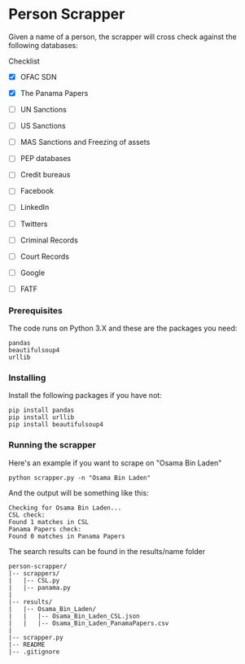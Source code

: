 # Person Scrapper

Given a name of a person, the scrapper will cross check against the following databases:

Checklist
- [X] OFAC SDN
- [X] The Panama Papers
- [ ] UN Sanctions
- [ ] US Sanctions
- [ ] MAS Sanctions and Freezing of assets
- [ ] PEP databases
- [ ] Credit bureaus
- [ ] Facebook
- [ ] LinkedIn
- [ ] Twitters
- [ ] Criminal Records
- [ ] Court Records
- [ ] Google
- [ ] FATF



### Prerequisites

The code runs on Python 3.X and these are the packages you need:

```
pandas
beautifulsoup4
urllib
```

### Installing

Install the following packages if you have not:

```
pip install pandas
pip install urllib
pip install beautifulsoup4
```


### Running the scrapper

Here's an example if you want to scrape on "Osama Bin Laden"

```
python scrapper.py -n "Osama Bin Laden"
```

And the output will be something like this:
```
Checking for Osama Bin Laden...
CSL check:
Found 1 matches in CSL
Panama Papers check:
Found 0 matches in Panama Papers
```

The search results can be found in the results/name folder
```
person-scrapper/
|-- scrappers/
|   |-- CSL.py
|   |-- panama.py
|
|-- results/
|   |-- Osama_Bin_Laden/
|   |   |-- Osama_Bin_Laden_CSL.json
|   |   |-- Osama_Bin_Laden_PanamaPapers.csv
|
|-- scrapper.py
|-- README
|-- .gitignore
